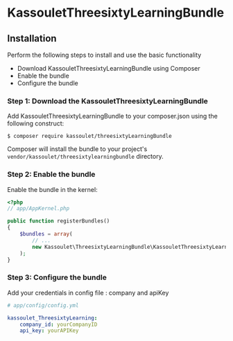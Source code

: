 # KassouletThreesixtyLearningBundle

## Installation

Perform the following steps to install and use the basic functionality

* Download KassouletThreesixtyLearningBundle using Composer
* Enable the bundle
* Configure the bundle

### Step 1: Download the KassouletThreesixtyLearningBundle

Add KassouletThreesixtyLearningBundle to your composer.json using the following construct:

    $ composer require kassoulet/threesixtyLearningBundle

Composer will install the bundle to your project's ``vendor/kassoulet/threesixtylearningbundle`` directory.

### Step 2: Enable the bundle

Enable the bundle in the kernel:

``` php
<?php
// app/AppKernel.php

public function registerBundles()
{
    $bundles = array(
        // ...
        new Kassoulet\ThreesixtyLearningBundle\KassouletThreesixtyLearningBundle(),
    );
}
```

### Step 3: Configure the bundle

Add your credentials in config file : company and apiKey

```yaml
# app/config/config.yml

kassoulet_ThreesixtyLearning:
    company_id: yourCompanyID
    api_key: yourAPIKey             
```